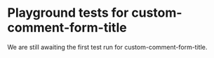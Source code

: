 # Playground tests for custom-comment-form-title
We are still awaiting the first test run for custom-comment-form-title.

